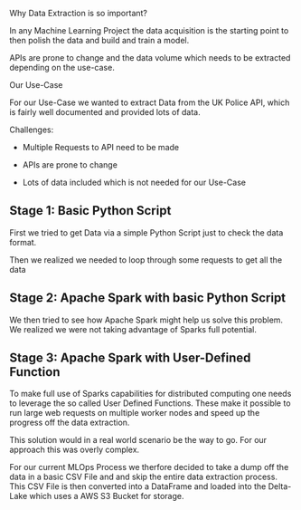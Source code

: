Why Data Extraction is so important?

In any Machine Learning Project the data acquisition is the starting point to then polish the data and build and train a model. 

APIs are prone to change and the data volume which needs to be extracted depending on the use-case.

Our Use-Case

For our Use-Case we wanted to extract Data from the UK Police API, which is fairly well documented and provided lots of data. 

Challenges:

- Multiple Requests to API need to be made

- APIs are prone to change

- Lots of data included which is not needed for our Use-Case

## Stage 1: Basic Python Script

First we tried to get Data via a simple Python Script just to check the data format.

Then we realized we needed to loop through some requests to get all the data

## Stage 2: Apache Spark with basic Python Script

We then tried to see how Apache Spark might help us solve this problem. We realized we were not taking advantage of Sparks full potential.

## Stage 3: Apache Spark with User-Defined Function

To make full use of Sparks capabilities for distributed computing one needs to leverage the so called User Defined Functions. These make it possible to run large web requests on multiple worker nodes and speed up the progress off the data extraction.

This solution would in a real world scenario be the way to go. For our approach this was overly complex. 

For our current MLOps Process we therfore decided to take a dump off the data in a basic CSV File and and skip the entire data extraction process. This CSV File is then converted into a DataFrame and loaded into the Delta-Lake which uses a AWS S3 Bucket for storage.
